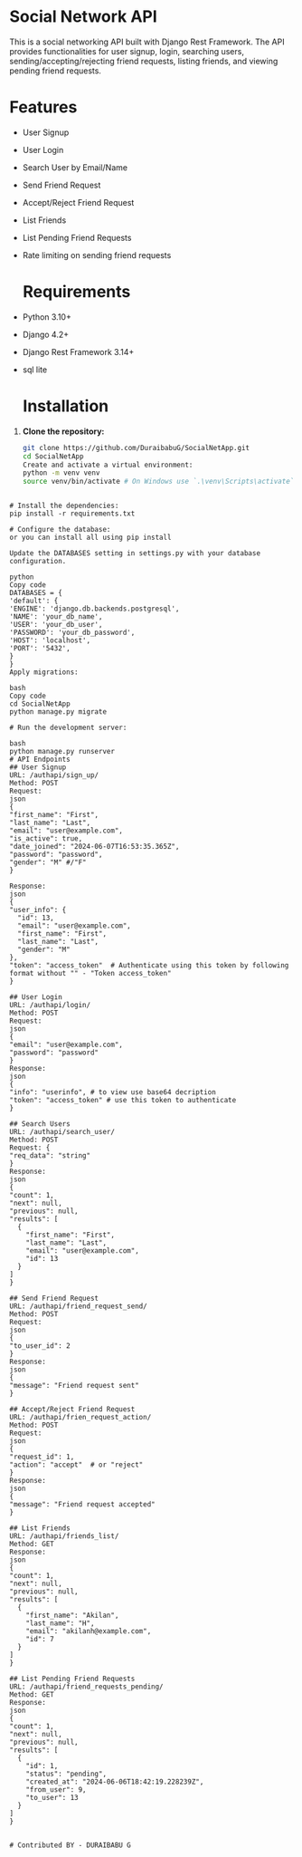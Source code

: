 # Social Network API

This is a social networking API built with Django Rest Framework. The API provides functionalities for user signup, login,
searching users, sending/accepting/rejecting friend requests, listing friends, and viewing pending friend requests.

# Features

- User Signup
- User Login
- Search User by Email/Name
- Send Friend Request
- Accept/Reject Friend Request
- List Friends
- List Pending Friend Requests
- Rate limiting on sending friend requests

  # Requirements

- Python 3.10+
- Django 4.2+
- Django Rest Framework 3.14+
- sql lite

  # Installation
  
1. **Clone the repository:**

   ```bash
   git clone https://github.com/DuraibabuG/SocialNetApp.git
   cd SocialNetApp
   Create and activate a virtual environment:
   python -m venv venv
   source venv/bin/activate # On Windows use `.\venv\Scripts\activate`
  ```

# Install the dependencies:
pip install -r requirements.txt

# Configure the database:
or you can install all using pip install

Update the DATABASES setting in settings.py with your database configuration.

python
Copy code
DATABASES = {
'default': {
'ENGINE': 'django.db.backends.postgresql',
'NAME': 'your_db_name',
'USER': 'your_db_user',
'PASSWORD': 'your_db_password',
'HOST': 'localhost',
'PORT': '5432',
}
}
Apply migrations:

bash
Copy code
cd SocialNetApp
python manage.py migrate

# Run the development server:

bash
python manage.py runserver
# API Endpoints
## User Signup
URL: /authapi/sign_up/
Method: POST
Request:
json
{
  "first_name": "First",
  "last_name": "Last",
  "email": "user@example.com",
  "is_active": true,
  "date_joined": "2024-06-07T16:53:35.365Z",
  "password": "password",
  "gender": "M" #/"F"
}

Response:
json
{
  "user_info": {
    "id": 13,
    "email": "user@example.com",
    "first_name": "First",
    "last_name": "Last",
    "gender": "M"
  },
  "token": "access_token"  # Authenticate using this token by following format without "" - "Token access_token" 
}

## User Login
URL: /authapi/login/
Method: POST
Request:
json
{
"email": "user@example.com",
"password": "password"
}
Response:
json
{
  "info": "userinfo", # to view use base64 decription
  "token": "access_token" # use this token to authenticate
}

## Search Users
URL: /authapi/search_user/
Method: POST
Request: {
  "req_data": "string"
}
Response:
json
{
  "count": 1,
  "next": null,
  "previous": null,
  "results": [
    {
      "first_name": "First",
      "last_name": "Last",
      "email": "user@example.com",
      "id": 13
    }
  ]
}

## Send Friend Request
URL: /authapi/friend_request_send/
Method: POST
Request:
json
{
  "to_user_id": 2
}
Response:
json
{
  "message": "Friend request sent"
}

## Accept/Reject Friend Request
URL: /authapi/frien_request_action/
Method: POST
Request:
json
{
  "request_id": 1,
  "action": "accept"  # or "reject"
}
Response:
json
{
  "message": "Friend request accepted"
}

## List Friends
URL: /authapi/friends_list/
Method: GET
Response:
json
{
  "count": 1,
  "next": null,
  "previous": null,
  "results": [
    {
      "first_name": "Akilan",
      "last_name": "H",
      "email": "akilanh@example.com",
      "id": 7
    }
  ]
}

## List Pending Friend Requests
URL: /authapi/friend_requests_pending/
Method: GET
Response:
json
{
  "count": 1,
  "next": null,
  "previous": null,
  "results": [
    {
      "id": 1,
      "status": "pending",
      "created_at": "2024-06-06T18:42:19.228239Z",
      "from_user": 9,
      "to_user": 13
    }
  ]
}


# Contributed BY - DURAIBABU G
